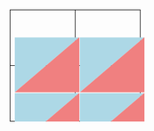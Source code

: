 <!DOCTYPE html>
<html lang="en">
<head>
    <meta charset="UTF-8">
    <meta name="viewport" content="width=device-width, initial-scale=1.0">
    <title>Clickable Triangular Cells</title>
    <style>
        table {
            border-collapse: collapse;
            margin: 20px;
        }
        td {
            position: relative;
            width: 100px;
            height: 100px;
            border: 1px solid #000;
        }
        .cell {
            position: absolute;
            width: 100%;
            height: 100%;
            clip-path: polygon(0 0, 100% 0, 0 100%);
        }
        .cell.top-left {
            background-color: lightblue;
        }
        .cell.bottom-right {
            background-color: lightcoral;
            clip-path: polygon(100% 0, 100% 100%, 0 100%);
        }
        .cell a {
            display: block;
            width: 100%;
            height: 100%;
            text-decoration: none;
        }
    </style>
</head>
<body>
    <table>
        <tr>
            <td>
                <div class="cell top-left">
                    <a href="#top-left" onclick="alert('Top Left Clicked!')"></a>
                </div>
                <div class="cell bottom-right">
                    <a href="#bottom-right" onclick="alert('Bottom Right Clicked!')"></a>
                </div>
            </td>
            <td>
                <div class="cell top-left">
                    <a href="#top-left" onclick="alert('Top Left Clicked!')"></a>
                </div>
                <div class="cell bottom-right">
                    <a href="#bottom-right" onclick="alert('Bottom Right Clicked!')"></a>
                </div>
            </td>
        </tr>
        <tr>
            <td>
                <div class="cell top-left">
                    <a href="#top-left" onclick="alert('Top Left Clicked!')"></a>
                </div>
                <div class="cell bottom-right">
                    <a href="#bottom-right" onclick="alert('Bottom Right Clicked!')"></a>
                </div>
            </td>
            <td>
                <div class="cell top-left">
                    <a href="#top-left" onclick="alert('Top Left Clicked!')"></a>
                </div>
                <div class="cell bottom-right">
                    <a href="#bottom-right" onclick="alert('Bottom Right Clicked!')"></a>
                </div>
            </td>
        </tr>
    </table>
</body>
</html>

